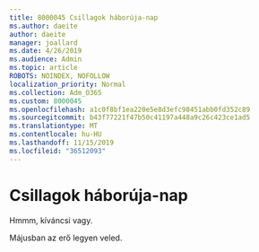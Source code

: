 ```yaml
---
title: 8000045 Csillagok háborúja-nap
ms.author: daeite
author: daeite
manager: joallard
ms.date: 4/26/2019
ms.audience: Admin
ms.topic: article
ROBOTS: NOINDEX, NOFOLLOW
localization_priority: Normal
ms.collection: Adm_O365
ms.custom: 8000045
ms.openlocfilehash: a1c0f8bf1ea220e5e8d3efc98451abb0fd352c89
ms.sourcegitcommit: b43f77221f47b50c41197a448a9c26c423ce1ad5
ms.translationtype: MT
ms.contentlocale: hu-HU
ms.lasthandoff: 11/15/2019
ms.locfileid: "36512093"
---
```

# <a name="star-wars-day"></a>Csillagok háborúja-nap

Hmmm, kíváncsi vagy.

Májusban az erő legyen veled.